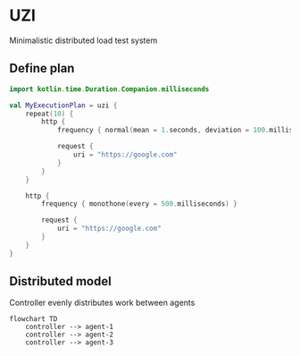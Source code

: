# UZI

Minimalistic distributed load test system

## Define plan

```kotlin
import kotlin.time.Duration.Companion.milliseconds

val MyExecutionPlan = uzi {
    repeat(10) {
        http {
            frequency { normal(mean = 1.seconds, deviation = 100.milliseconds) }

            request {
                uri = "https://google.com"
            }
        }
    }

    http {
        frequency { monothone(every = 500.milliseconds) }

        request {
            uri = "https://google.com"
        }
    }
}
```

## Distributed model

Controller evenly distributes work between agents

```mermaid
flowchart TD
    controller --> agent-1
    controller --> agent-2
    controller --> agent-3
```